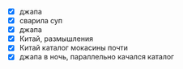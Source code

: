 - [x] джапа
- [x] сварила суп
- [x] джапа
- [x] Китай, размышления 
- [x] Китай каталог мокасины почти
- [x] джапа в ночь, параллельно качался каталог